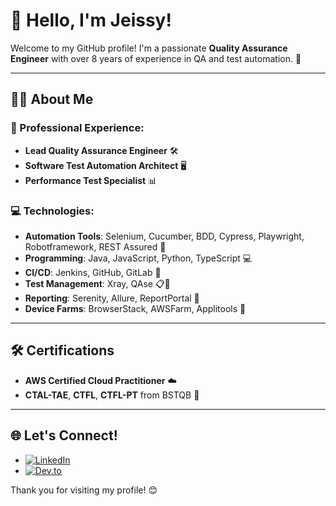 # 👋 Hello, I'm Jeissy!

Welcome to my GitHub profile! I'm a passionate  **Quality Assurance Engineer** with over 8 years of experience in QA and test automation. 🚀

---
## 👩‍💻 About Me

### 🌟 Professional Experience:
- **Lead Quality Assurance Engineer**  🛠️
- **Software Test Automation Architect** 🖥️
- **Performance Test Specialist** 📊

### 💻 Technologies:
- **Automation Tools**: Selenium, Cucumber, BDD, Cypress, Playwright, Robotframework, REST Assured 🤖
- **Programming**: Java, JavaScript, Python, TypeScript 💻
- **CI/CD**: Jenkins, GitHub, GitLab 🔄
- **Test Management**: Xray, QAse 📋🐞
- **Reporting**: Serenity, Allure, ReportPortal 📝
- **Device Farms**: BrowserStack, AWSFarm, Applitools 📱
  
---
## 🛠️ Certifications

- **AWS Certified Cloud Practitioner** ☁️
- **CTAL-TAE**, **CTFL**, **CTFL-PT** from BSTQB 📜
  
---
## 🌐 Let's Connect!

- [![LinkedIn](https://img.shields.io/badge/LinkedIn-%230077B5.svg?style=for-the-badge&logo=linkedin&logoColor=white)](https://linkedin.com/in/jeissy-guimaraes)
- [![Dev.to](https://img.shields.io/badge/Dev.to-%23000000.svg?style=for-the-badge&logo=devdotto&logoColor=white)](https://dev.to/jeissyguimaraes)

Thank you for visiting my profile! 😊
